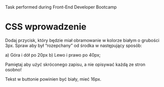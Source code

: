 Task performed during Front-End Developer Bootcamp

# CSS wprowadzenie

Dodaj przycisk, który będzie miał obramowanie w kolorze białym o grubości 3px. Spraw aby był “rozepchany” od środka w następujący sposób:

a) Góra i dół po 20px
b) Lewo i prawo po 40px;

Pamiętaj aby użyć skróconego zapisu, a nie opisywać każdą ze stron osobno!

Tekst w buttonie powinien być biały, mieć 16px. 


